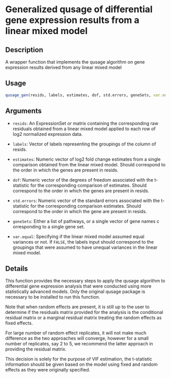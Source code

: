 # Generalized qusage of differential gene expression results from a linear mixed model

## Description

A wrapper function that implements the qusage algorithm on gene expression
results derived from any linear mixed model

## Usage

```r
qusage_gen(resids, labels, estimates, dof, std.errors, geneSets, var.equal=TRUE)
```

## Arguments

* `resids`: An ExpressionSet or matrix containing the corresponding raw
  residuals obtained from a linear mixed model applied to each row of log2
  normalized expression data.

* `labels`: Vector of labels representing the groupings of the column of resids.

* `estimates`: Numeric vector of log2 fold change estimates from a single
  comparison obtained from the linear mixed model.  Should correspond to the
  order in which the genes are present in resids.

* `dof`: Numeric vector of the degrees of freedom associated with the
  t-statistic for the corresponding comparison of estimates.  Should correspond
  to the order in which the genes are present in resids.

* `std.errors`: Numeric vector of the standard errors associated with the
  t-statistic for the corresponding comparison estimates.  Should correspond to
  the order in which the gene are present in resids.

* `geneSets`: Either a list of pathways, or a single vector of gene names c
  orresponding to a single gene set.

* `var.equal`: Specifying if the linear mixed model assumed equal variances or
  not. If `FALSE`, the labels input should correspond to the groupings that were
  assumed to have unequal variances in the linear mixed model.

## Details

This function provides the necessary steps to apply the qusage algorithm to
differential gene expression analysis that were conducted using more
statistically advanced models. Only the original qusage package is necessary to
be installed to run this function.

Note that when random effects are present, it is still up to the user to
determine if the residuals matrix provided for the analysis is the conditional
residual matrix or a marginal residual matrix treating the random effects as
fixed effects.

For large number of random effect replicates, it will not make much difference
as the two approaches will converge, however for a small number of replicates,
say 2 to 5, we recommend the latter approach in providing the residual matrix.

This decision is solely for the purpose of VIF estimation, the t-statistic
information should be given based on the model using fixed and random effects as
they were originally specified.
